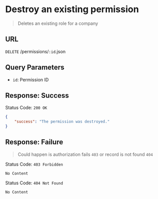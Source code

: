 # Destroy an existing permission
> Deletes an existing role for a company

## URL
`DELETE` /permissions/`:id`.json

## Query Parameters
* `id`: Permission ID  

## Response: Success
Status Code: `200 OK`
```json
{
    "success": "The permission was destroyed."
}
```

## Response: Failure
> Could happen is authorization fails `403` or record is not found `404`

Status Code: `403 Forbidden`
```
No Content
```

Status Code: `404 Not Found`
```
No Content
```